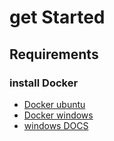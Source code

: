 # get Started

## Requirements

### install Docker

- [Docker ubuntu](https://docs.docker.com/engine/install/ubuntu/)
- [Docker windows](https://desktop.docker.com/win/main/amd64/Docker%20Desktop%20Installer.exe?_gl=1*1tf1gbe*_ga*MTQ4MTkxMzEwNC4xNzEwNDQzMTIx*_ga_XJWPQMJYHQ*MTcxMDQ0MzEyMC4xLjEuMTcxMDQ0MzEzNC40Ni4wLjA.)
- [windows DOCS](https://docs.docker.com/desktop/install/windows-install/)
